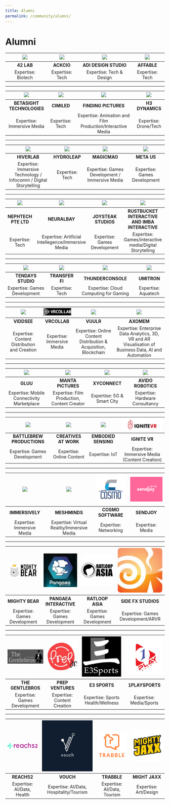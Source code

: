 ```yaml
---
title: Alumni
permalink: /community/alumni/
---
```

# Alumni

|[![](/images/alumni/42lab_weblogo.png)](https://42lab.io/)|[![](/images/alumni/Ackio1weblogo.png)](https://www.ackcio.com/)| [![](/images/alumni/adidesignweb.png)](https://adidesigns.asia/) | [![](/images/alumni/affable-logo-with-text2web.png)](https://www.affable.ai/) |
|:-------------:|:-------------:|:-------------:|:-------------:|
|**42 LAB**| **ACKCIO** | **ADI DESIGN STUDIO** | **AFFABLE** |
| Expertise: Biotech | Expertise: Tech | Expertise: Tech & Design | Expertise: Tech |

***

|[![](/images/alumni/betasight_logoweb.png)]()|[![](/images/alumni/cimiledlogoweb.png)]()| [![](/images/alumni/findingpicslogoweb.png)](https://www.finding.pictures/) | [![](/images/alumni/H3dynamicslogo-web.png)](https://www.h3dynamics.com/) |
|:-------------:|:-------------:|:-------------:|:-------------:|
|**BETASIGHT TECHNOLOGIES**| **CIMILED** | **FINDING PICTURES** | **H3 DYNAMICS** |
| Expertise: Immersive Media | Expertise: Tech | Expertise: Animation and Film Production/Interactive Media | Expertise: Drone/Tech |

***

|[![](/images/alumni/hiverlab-logo-2018web.png)](https://www.hiverlab.com/)|[![](/images/alumni/hydroleaplogoweb.png)](https://www.hydroleap.com/)| [![](/images/alumni/magicmao_logoweb.png)](https://www.magicmao.com/) | [![](/images/alumni/baa34982f37b987d031c73a5776f9fd4weblogo.png)](https://www.meta.us/about-us) |
|:-------------:|:-------------:|:-------------:|:-------------:|
|**HIVERLAB**| **HYDROLEAP** | **MAGICMAO** | **META US** |
| Expertise: Immersive Technology / Infocomm / Digital Storytelling | Expertise: Tech | Expertise: Games Development / Immersive Media | Expertise: Games Development |

***

|[![](/images/alumni/mylogonephtech_weblogo.png)](http://www.nephtech.com.sg/)|[![](/images/alumni/NeuralBay_logoweb.png)](https://www.neuralbay.com/)| [![](/images/alumni/joysteak-logoweb.png)](https://joysteak.com/) | [![](/images/alumni/imbalogo-web.png)](http://www.imbainteractive.com/) |
|:-------------:|:-------------:|:-------------:|:-------------:|
|**NEPHTECH PTE LTD**| **NEURALBAY** | **JOYSTEAK STUDIOS** | **RUSTBUCKET INTERACTIVE AND IMBA INTERACTIVE** |
| Expertise: Tech | Expertise: Artificial Intellegence/Immersive Media | Expertise: Games Development | Expertise: Games/interactive media/Digital Storytelling |

***

|[![](/images/alumni/tendaysstudios_web.png)](http://www.10days-studio.com/)|[![](/images/alumni/TFILogo150119weblogo.png)](https://www.transferfi.com/)| [![](/images/alumni/pngthunderconsole_300x230px.png)](https://www.thunderconsole.com/index.html) | [![](/images/alumni/umitronweblogo.png)](https://umitron.com/en/mission.html) |
|:-------------:|:-------------:|:-------------:|:-------------:|
|**TENDAYS STUDIO**| **TRANSFER FI** | **THUNDERCONSOLE** | **UMITRON** |
| Expertise: Games Development | Expertise: Tech | Expertise: Cloud Computing for Gaming | Expertise: Aquatech |

***

|[![](/images/alumni/downloadviddsee_lgoo.png)](https://www.viddsee.com/?locale=en)|[![](/images/alumni/vrcollab.png)](https://vrcollab.com/)| [![](/images/alumni/Vuulr_logoweb.png)](https://www.vuulr.com/) | [![](/images/companies/Axomem_300x230_colour.png)](https://axomem.io/) |
|:-------------:|:-------------:|:-------------:|:-------------:|
|**VIDDSEE**| **VRCOLLAB** | **VUULR** | **AXOMEM** | 
| Expertise: Content Distribution and Creation | Expertise: Immersive Media | Expertise: Online Content Distribution & Acquisition, Blockchain | Expertise: Enterprise Data Analytics, 3D, VR and AR Visualisation of Business Data, AI and Automation  |

***

|[![](/images/companies/Gluu_300x230px.jpg)](https://www.gluu.life/)|[![](/images/companies/mantaweblogo.png)](https://www.facebook.com/mantapictures/?modal=admin_todo_tour)| [![](/images/companies/XYConnect_300x230.jpg)](http://xy-connect.com/en/) | [![](/images/companies/avidologoweb.png)](https://www.linkedin.com/in/wee-boon-siong-0006b7157/?originalSubdomain=sg) |
|:-------------:|:-------------:|:-------------:|:-------------:|
|**GLUU**| **MANTA PICTURES** | **XYCONNECT** | **AVIDO ROBOTICS** | 
| Expertise: Mobile Connectivity Marketplace | Expertise: Film Production, Content Creator | Expertise: 5G & Smart City | Expertise: Hardware Consultancy |

***

|[![](/images/companies/BAttleBre_web.png)](https://battleskybrigade.com/)|[![](/images/companies/creativesAtWork_logoweb.png)](https://creativesatwork.asia/r)| [![](/images/companies/embodied-sensingweblogo.png)](http://www.embodiedsensing.com/) | [![](/images/alumni/ignitevr.png)](http://ignite-vr.com/) |
|:-------------:|:-------------:|:-------------:|:-------------:|
|**BATTLEBREW PRODUCTIONS**| **CREATIVES AT WORK** | **EMBODIED SENSING** | **IGNITE VR** | 
| Expertise: Games Development | Expertise: Online Content | Expertise: IoT | Expertise: Immersive Media (Content Creation) |

***

|[![](/images/companies/Immersively_logoweb.png)](http://www.immersively.co/)|[![](/images/companies/Meshminds-logoweb.png)](https://www.meshminds.com/) |[![](/images/alumni/cosmo.png)](https://cosmosoftware.io/) |[![](/images/alumni/Sendjoylogo.png)](https://www.sendjoynow.com/)|
|:-------------:|:-------------:|:-------------:|:-------------:|
|**IMMERSIVELY**| **MESHMINDS** |**COSMO SOFTWARE**|**SENDJOY**|
| Expertise: Immersive Media | Expertise: Virtual Reality/Immersive Media| Expertise: Networking | Expertise: Media |

***

|[![](/images/alumni/mightybear.png)](https://mightybeargames.com/)| [![](/images/alumni/pangaea.png)](https://tribe-world.com/pangaea/) | [![](/images/alumni/ratloop.png)](http://www.ratloop.com/) |[![](/images/alumni/sidefx.png)](https://www.sidefx.com/)|
|:-------------:|:-------------:|:-------------:|:-------------:|
|**MIGHTY BEAR** | **PANGAEA INTERACTIVE** | **RATLOOP ASIA** | **SIDE FX STUDIOS** | 
| Expertise: Games Development | Expertise: Games Development | Expertise: Games Development | Expertise: Games Development/ARVR |

***

|[![](/images/alumni/gentlebros.png)](https://thegentlebros.com/)| [![](/images/alumni/prepventures.png)](https://www.prepjr.com/) | [![](/images/alumni/e3sports.png)](http://www.e3sports.asia/) |[![](/images/alumni/1playsports.png)](https://www.1playsports.com/)|
|:-------------:|:-------------:|:-------------:|:-------------:|
|**THE GENTLEBROS** | **PREP VENTURES** | **E3 SPORTS** | **1PLAYSPORTS** | 
| Expertise: Games Development | Expertise: Content Creation | Expertise: Sports Health/Wellness | Expertise: Media/Sports |

***

|[![](/images/alumni/reach52.png)](https://reach52.com/)| [![](/images/alumni/vouch.png)](https://www.vouchconcierge.com/en/) | [![](/images/alumni/trabble.png)](https://www.trabble.co/)|[![](/images/alumni/mightyjaxx.png)](https://mightyjaxx.com/)|
|:-------------:|:-------------:|:-------------:|:-------------:|
|**REACH52** | **VOUCH** | **TRABBLE** | **MIGHT JAXX** |
| Expertise: AI/Data, Health | Expertise: AI/Data, Hospitality/Tourism | Expertise: AI/Data, Tourism | Expertise: Art/Design |
